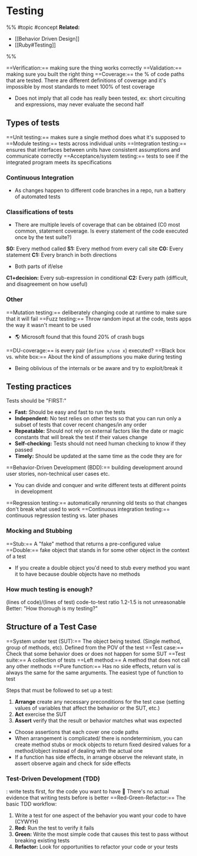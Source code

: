 # Testing
%%
#topic
#concept
**Related:**
-  [[Behavior Driven Design]]
-  [[Ruby#Testing]]

%%

==Verification:== making sure the thing works correctly
==Validation:== making sure you built the right thing 
==Coverage:== the % of code paths that are tested. There are different definitions of coverage and it's impossible by most standards to meet 100% of test coverage
- Does not imply that all code has really been tested, ex: short circuiting and expressions, may never evaluate the second half

## Types of tests
==Unit testing:== makes sure a single method does what it's supposed to
==Module testing:== tests across individual units
==Integration testing:== ensures that interfaces between units have consistent assumptions and communicate correctly
==Acceptance/system testing:== tests to see if the integrated program meets its specifications

### Continuous Integration
- As changes happen to different code branches in a repo, run a battery of automated tests

### Classifications of tests
- There are multiple levels of coverage that can be obtained (C0 most common, statement coverage. Is every statement of the code executed once by the test suite?)

**S0:** Every method called
**S1:** Every method from every call site
**C0:** Every statement
**C1:** Every branch in both directions
- Both parts of if/else


**C1+decision:** Every sub-expression in conditional
**C2:** Every path (difficult, and disagreement on how useful)

### Other
==Mutation testing:== deliberately changing code at runtime to make sure that it will fail
==Fuzz testing:== Throw random input at the code, tests apps the way it wasn't meant to be used
- 🌎 Microsoft found that this found 20% of crash bugs


==DU-coverage:== is every pair (`define x/use x`) executed?
==Black box vs. white box:== About the kind of assumptions you make during testing
- Being oblivious of the internals or be aware and try to exploit/break it 


## Testing practices
Tests should be "FIRST:"
- **Fast:** Should be easy and fast to run the tests
- **Independent:** No test relies on other tests so that you can run only a subset of tests that cover recent changes/in any order
- **Repeatable:** Should not rely on external factors like the date or magic constants that will break the test if their values change 
- **Self-checking:** Tests should not need human checking to know if they passed
- **Timely:** Should be updated at the same time as the code they are for

==Behavior-Driven Development (BDD):== building development around user stories, non-technical user cases etc.
- You can divide and conquer and write different tests at different points in development

==Regression testing:== automatically rerunning old tests so that changes don't break what used to work
==Continuous integration testing:== continuous regression testing vs. later phases

### Mocking and Stubbing
==Stub:== A "fake" method that returns a pre-configured value
==Double:== fake object that stands in for some other object in the context of a test
- If you create a double object you'd need to stub every method you want it to have because double objects have no methods


### How much testing is enough?
(lines of code)/(lines of test)
code-to-test ratio 1.2-1.5 is not unreasonable
Better: "How thorough is my testing?"

## Structure of a Test Case
==System under test (SUT):== The object being tested. (Single method, group of methods, etc). Defined from the POV of the test
==Test case:== Check that some behavior does or does not happen for some SUT
==Test suite:== A collection of tests
==Left method:== A method that does not call any other methods
==Pure function:== Has no side effects, return val is always the same for the same arguments. The easiest type of function to test

Steps that must be followed to set up a test:
1. **Arrange** create any necessary preconditions for the test case (setting values of variables that affect the behavior or the SUT, etc.)
2. **Act** exercise the SUT
3. **Assert** verify that the result or behavior matches what was expected

- Choose assertions that each cover one code paths
- When arrangement is complicated/ there is nondeterminism, you can create method stubs or mock objects to return fixed desired values for a method/object instead of dealing with the actual one
- If a function has side effects, in arrange observe the relevant state, in assert observe again and check for side effects

### Test-Driven Development (TDD)
: write tests first, for the code you want to have
📝 There's no actual evidence that writing tests before is better
==Red-Green-Refactor:== The basic TDD workflow:
1. Write a test for one aspect of the behavior you want your code to have (CYWYH)
2. **Red:** Run the test to verify it fails
3. **Green:** Write the most simple code that causes this test to pass without breaking existing tests
4. **Refactor:** Look for opportunities to refactor your code or your tests 

